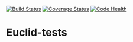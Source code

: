 [![Build Status](https://travis-ci.org/sgongar/Euclid-tests.svg?branch=master)](https://travis-ci.org/sgongar/Euclid-tests) [![Coverage Status](https://coveralls.io/repos/github/sgongar/Euclid-tests/badge.svg?branch=master)](https://coveralls.io/github/sgongar/Euclid-tests?branch=master) [![Code Health](https://landscape.io/github/sgongar/Euclid-tests/master/landscape.svg?style=flat)](https://landscape.io/github/sgongar/Euclid-tests/master)

# Euclid-tests
